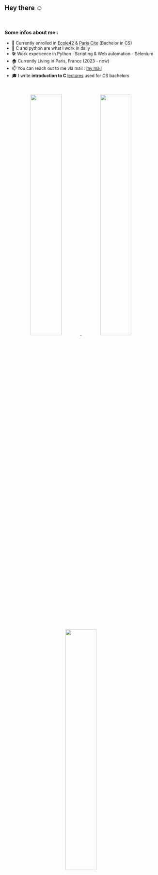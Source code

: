 ## Hey there ☺️

<br/>

### Some infos about me : 
- 🏫  Currently enrolled in [Ecole42](https://42.fr) & [Paris Cite](https://u-paris.fr/en/) (Bachelor in CS)
- 💌  C and python are what I work in daily
- 🛠️  Work experience in Python : Scripting & Web automation - Selenium
- 🏠  Currently Living in Paris, France (2023 - now)
- 📫  You can reach out to me via mail : [my mail](mailto:inazaria@student.42.fr?subject=Test)
- 🎓 I write **introduction to C** <a href="https://github.com/FxmousKid/Universite/tree/main/Courses_I_Wrote/LC4" target="_blank">lectures</a> used for CS bachelors 
 
<br/> 
<br/>

<div align="center">
  <a href="https://github.com/Nimon77/badge42" target="_blank" rel="author">
    <img width="45%" src="https://badge.nimon.fr/api/v2/cm233wmzl1491901pf54zatej7/stats?cursusId=9&coalitionId=108" />
  </a>
  <a href="https://github.com/Nimon77/badge42" target="_blank" rel="author">
    <img width="45%" src="https://badge.nimon.fr/api/v2/cm233wmzl1491901pf54zatej7/stats?cursusId=21&coalitionId=48" />
  </a>
</div>

<div align="center">
  <a href="https://github.com/anuraghazra/github-readme-stats" target="_blank" rel="author">
    <img width="45%" src="https://github-readme-stats.vercel.app/api?username=FxmousKid" />
  </a>
</div>

